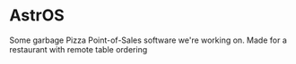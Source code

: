 # AstrOS
Some garbage Pizza Point-of-Sales software we're working on. Made for a restaurant with remote table ordering
